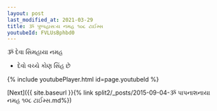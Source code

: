 ```yaml
---
layout: post
last_modified_at: 2021-03-29
title: ૐ પુષ્પહાસઃય નમહ ૧૦૮ ટાઈમ્સ
youtubeId: FVLUsBphbd0
---
```

 
 
 ૐ દેવા સિમહાયા નમહ  
 
 -  દેવો વચ્ચે કોણ સિંહ છે 
 
  
 
  
 
 
 
 
 
 


{% include youtubePlayer.html id=page.youtubeId %}
 
[Next]({{ site.baseurl }}{% link  split2/_posts/2015-09-04-ૐ પાપનાશનાયા નમહ ૧૦૮ ટાઈમ્સ.md%})
 
